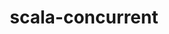 ---
title: scala-concurrent
registryType: instrumentation
tags:
  - opentracing
  - Scala
repo: https://github.com/opentracing-contrib/scala-concurrent
license: Apache License 2.0
description: OpenTracing instrumentation for scala.concurrent package
authors: OpenTracing Contributors
---